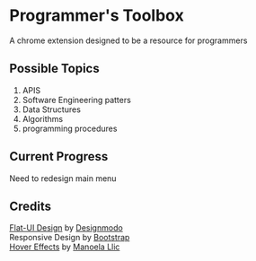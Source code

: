 Programmer's Toolbox
==================

A chrome extension designed to be a resource for programmers


Possible Topics
--------
1. APIS
2. Software Engineering patters
3. Data Structures 
4. Algorithms
5. programming procedures



Current Progress
-------
Need to redesign main menu




Credits
------

[Flat-UI Design](http://designmodo.github.io/Flat-UI/) by [Designmodo](http://designmodo.com/)   
Responsive Design by [Bootstrap](http://getbootstrap.com/)    
[Hover Effects](http://tympanus.net/codrops/2012/08/08/circle-hover-effects-with-css-transitions/) by [Manoela Llic](http://tympanus.net/codrops/author/crnacura/)   



